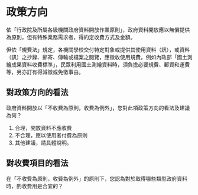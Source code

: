# 政策方向
 		 
依「行政院及所屬各級機關政府資料開放作業原則」，政府資料開放應以無償提供為原則，但有特殊業務需求者，得約定收費方式及金額。

但依「規費法」規定，各機關學校交付特定對象或提供其使用資料（訊），或資料（訊）之抄錄、郵寄、傳輸或檔案之閱覽，應徵收使用規費。例如內政部「國土測繪成果資料收費標準」，民眾利用國土測繪資料時，須負擔必要規費、郵資和運費等，另亦訂有得減徵或免徵事由。

## 對政策方向的看法

政府資料開放以「不收費為原則，收費為例外」，您對此項政策方向的看法及建議為何？

1. 合理，開放資料不應收費
2. 不合理，應以使用者付費為原則
3. 其他建議，請具體說明。

## 對收費項目的看法

在「不收費為原則，收費為例外」的原則下，您認為對於取得哪些類型政府資料時，酌收費用是合宜的？
